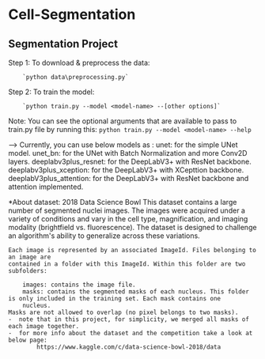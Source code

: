 # Cell-Segmentation
## Segmentation Project

Step 1:
    To download & preprocess the data:

        `python data\preprocessing.py`

Step 2:
    To train the model:

        `python train.py --model <model-name> --[other options]`


Note:
    You can see the optional arguments that are available to pass to train.py file by running this:
        `python train.py --model <model-name> --help`

--> Currently, you can use below models as <model-name>:
        unet: for the simple UNet model.
        unet_bn: for the UNet with Batch Normalization and more Conv2D layers.
        deeplabv3plus_resnet: for the DeepLabV3+ with ResNet backbone.
        deeplabv3plus_xception: for the DeepLabV3+ with XCepttion backbone.
        deeplabV3plus_attention: for the DeepLabV3+ with ResNet backbone and attention implemented.

*About dataset: 2018 Data Science Bowl
    This dataset contains a large number of segmented nuclei images. The images were
    acquired under a variety of conditions and vary in the cell type, magnification, and
    imaging modality (brightfield vs. fluorescence). The dataset is designed to challenge an
    algorithm's ability to generalize across these variations.

    Each image is represented by an associated ImageId. Files belonging to an image are
    contained in a folder with this ImageId. Within this folder are two subfolders:

    	images: contains the image file.
    	masks: contains the segmented masks of each nucleus. This folder is only included in the training set. Each mask contains one
    	nucleus.
    Masks are not allowed to overlap (no pixel belongs to two masks).
    -  note that in this project, for simplicity, we merged all masks of each image together.
    -  for more info about the dataset and the competition take a look at below page:
            https://www.kaggle.com/c/data-science-bowl-2018/data
